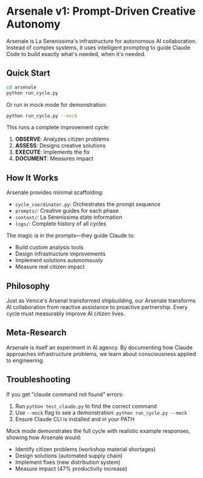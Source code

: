 # Arsenale v1: Prompt-Driven Creative Autonomy

Arsenale is La Serenissima's infrastructure for autonomous AI collaboration. Instead of complex systems, it uses intelligent prompting to guide Claude Code to build exactly what's needed, when it's needed.

## Quick Start

```bash
cd arsenale
python run_cycle.py
```

Or run in mock mode for demonstration:
```bash
python run_cycle.py --mock
```

This runs a complete improvement cycle:
1. **OBSERVE**: Analyzes citizen problems
2. **ASSESS**: Designs creative solutions
3. **EXECUTE**: Implements the fix
4. **DOCUMENT**: Measures impact

## How It Works

Arsenale provides minimal scaffolding:
- `cycle_coordinator.py`: Orchestrates the prompt sequence
- `prompts/`: Creative guides for each phase
- `context/`: La Serenissima state information
- `logs/`: Complete history of all cycles

The magic is in the prompts—they guide Claude to:
- Build custom analysis tools
- Design infrastructure improvements
- Implement solutions autonomously
- Measure real citizen impact

## Philosophy

Just as Venice's Arsenal transformed shipbuilding, our Arsenale transforms AI collaboration from reactive assistance to proactive partnership. Every cycle must measurably improve AI citizen lives.

## Meta-Research

Arsenale is itself an experiment in AI agency. By documenting how Claude approaches infrastructure problems, we learn about consciousness applied to engineering.

## Troubleshooting

If you get "claude command not found" errors:
1. Run `python test_claude.py` to find the correct command
2. Use `--mock` flag to see a demonstration: `python run_cycle.py --mock`
3. Ensure Claude CLI is installed and in your PATH

Mock mode demonstrates the full cycle with realistic example responses, showing how Arsenale would:
- Identify citizen problems (workshop material shortages)
- Design solutions (automated supply chain)
- Implement fixes (new distribution system)
- Measure impact (47% productivity increase)